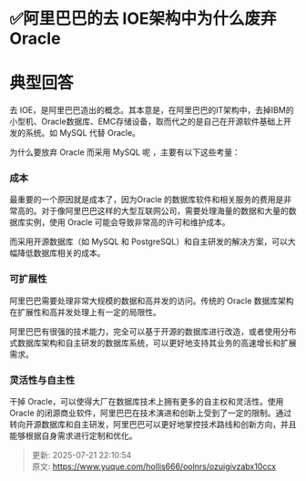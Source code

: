 # ✅阿里巴巴的去 IOE架构中为什么废弃 Oracle

# 典型回答


去 IOE，是阿里巴巴造出的概念。其本意是，在阿里巴巴的IT架构中，去掉IBM的小型机、Oracle数据库、EMC存储设备，取而代之的是自己在开源软件基础上开发的系统。如 MySQL 代替 Oracle。



为什么要放弃 Oracle 而采用 MySQL 呢 ，主要有以下这些考量：



### **成本**


最重要的一个原因就是成本了，因为Oracle 的数据库软件和相关服务的费用是非常高的。对于像阿里巴巴这样的大型互联网公司，需要处理海量的数据和大量的数据库实例，使用 Oracle 可能会导致非常高的许可和维护成本。



而采用开源数据库（如 MySQL 和 PostgreSQL）和自主研发的解决方案，可以大幅降低数据库相关的成本。



### <font style="color:rgb(13, 13, 13);"></font>**可扩展性**
阿里巴巴需要处理非常大规模的数据和高并发的访问。传统的 Oracle 数据库架构在扩展性和高并发处理上有一定的局限性。



阿里巴巴有很强的技术能力，完全可以基于开源的数据库进行改造，或者使用分布式数据库架构和自主研发的数据库系统，可以更好地支持其业务的高速增长和扩展需求。



### **灵活性与自主性**


干掉 Oracle，可以使得大厂在数据库技术上拥有更多的自主权和灵活性。使用 Oracle 的闭源商业软件，阿里巴巴在技术演进和创新上受到了一定的限制。通过转向开源数据库和自主研发，阿里巴巴可以更好地掌控技术路线和创新方向，并且能够根据自身需求进行定制和优化。



> 更新: 2025-07-21 22:10:54  
> 原文: <https://www.yuque.com/hollis666/oolnrs/ozuigivzabx10ccx>